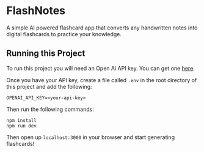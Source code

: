# FlashNotes

A simple AI powered flashcard app that converts any handwritten notes into digital flashcards to practice your knowledge.

## Running this Project

To run this project you will need an Open Ai API key. You can get one [here](https://beta.openai.com/).

Once you have your API key, create a file called `.env` in the root directory of this project and add the following:

```
OPENAI_API_KEY=<your-api-key>
```

Then run the following commands:

```
npm install
npm run dev
```

Then open up `localhost:3000` in your browser and start generating flashcards!